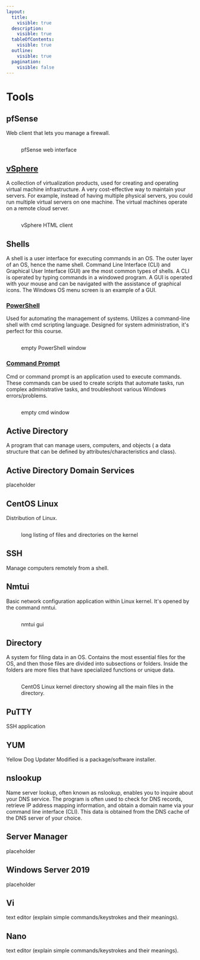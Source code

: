 ```yaml
---
layout:
  title:
    visible: true
  description:
    visible: true
  tableOfContents:
    visible: true
  outline:
    visible: true
  pagination:
    visible: false
---
```


# Tools

## pfSense

Web client that lets you manage a firewall.

<figure><img src="../.gitbook/assets/image (1) (1) (1) (1) (1) (1) (1) (1) (1) (1).png" alt=""><figcaption><p>pfSense web interface</p></figcaption></figure>

## [vSphere](https://www.vmware.com/products/vsphere.html)

A collection of virtualization products, used for creating and operating virtual machine infrastructure. A very cost-effective way to maintain your servers. For example, instead of having multiple physical servers, you could run multiple virtual servers on one machine. The virtual machines operate on a remote cloud server.     &#x20;

<figure><img src="../.gitbook/assets/image (5) (1) (1) (1).png" alt=""><figcaption><p>vSphere HTML client </p></figcaption></figure>

## Shells

A shell is a user interface for executing commands in an OS. The outer layer of an OS, hence the name shell. Command Line Interface (CLI) and Graphical User Interface (GUI) are the most common types of shells. A CLI is operated by typing commands in a windowed program. A GUI is operated with your mouse and can be navigated with the assistance of graphical icons. The Windows OS menu screen is an example of a GUI.

### [PowerShell](https://learn.microsoft.com/en-us/powershell/scripting/overview?view=powershell-7.3)

Used for automating the management of systems. Utilizes a command-line shell with cmd scripting language. Designed for system administration, it's perfect for this course. &#x20;

<figure><img src="../.gitbook/assets/image (4) (1) (1) (1) (1).png" alt=""><figcaption><p>empty PowerShell window</p></figcaption></figure>

### [Command Prompt](https://learn.microsoft.com/en-us/windows-server/administration/windows-commands/windows-commands)&#x20;

Cmd or command prompt is an application used to execute commands. These commands can be used to create scripts that automate tasks, run complex administrative tasks, and troubleshoot various Windows errors/problems.&#x20;

<figure><img src="../.gitbook/assets/image (3) (1) (1) (1) (1) (1).png" alt=""><figcaption><p>empty cmd window </p></figcaption></figure>

## Active Directory&#x20;

A program that can manage users, computers, and objects ( a data structure that can be defined by attributes/characteristics and class).&#x20;

## Active Directory Domain Services

placeholder &#x20;

## CentOS Linux

Distribution of Linux.&#x20;

<figure><img src="../.gitbook/assets/image (1) (1) (1) (1) (1) (1).png" alt=""><figcaption><p>long listing of files and directories on the kernel</p></figcaption></figure>

## SSH

Manage computers remotely from a shell.&#x20;

## Nmtui&#x20;

Basic network configuration application within Linux kernel. It's opened by the command nmtui.

<figure><img src="../.gitbook/assets/image (3) (1) (1) (1) (1).png" alt=""><figcaption><p>nmtui gui</p></figcaption></figure>

## Directory&#x20;

A system for filing data in an OS. Contains the most essential files for the OS, and then those files are divided into subsections or folders. Inside the folders are more files that have specialized functions or unique data.

<figure><img src="../.gitbook/assets/image (4) (1) (1) (1).png" alt=""><figcaption><p>CentOS Linux kernel directory showing all the main files in the directory.</p></figcaption></figure>

## PuTTY&#x20;

SSH application&#x20;

## YUM&#x20;

Yellow Dog Updater Modified is a package/software installer.&#x20;

## nslookup

Name server lookup, often known as nslookup, enables you to inquire about your DNS service. The program is often used to check for DNS records, retrieve IP address mapping information, and obtain a domain name via your command line interface (CLI). This data is obtained from the DNS cache of the DNS server of your choice.

## Server Manager

placeholder

## Windows Server 2019

placeholder&#x20;

## Vi&#x20;

text editor (explain simple commands/keystrokes and their meanings).&#x20;

## Nano&#x20;

text editor (explain simple commands/keystrokes and their meanings).&#x20;
